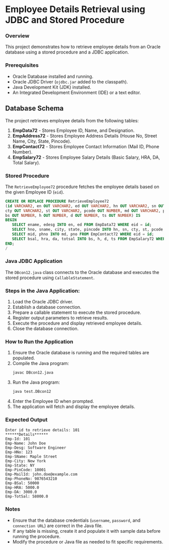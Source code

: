 # Employee Details Retrieval using JDBC and Stored Procedure

### Overview
This project demonstrates how to retrieve employee details from an Oracle database using a stored procedure and a JDBC application.

### Prerequisites
- Oracle Database installed and running.
- Oracle JDBC Driver (`ojdbc.jar` added to the classpath).
- Java Development Kit (JDK) installed.
- An Integrated Development Environment (IDE) or a text editor.

## Database Schema
The project retrieves employee details from the following tables:
1. **EmpData72** - Stores Employee ID, Name, and Designation.
2. **EmpAddress72** - Stores Employee Address Details (House No, Street Name, City, State, Pincode).
3. **EmpContact72** - Stores Employee Contact Information (Mail ID, Phone Number).
4. **EmpSalary72** - Stores Employee Salary Details (Basic Salary, HRA, DA, Total Salary).

### Stored Procedure
The `RetrieveEmployee72` procedure fetches the employee details based on the given Employee ID (`eid`).

```sql
CREATE OR REPLACE PROCEDURE RetrieveEmployee72
(id VARCHAR2, en OUT VARCHAR2, ed OUT VARCHAR2, hn OUT VARCHAR2, sn OUT VARCHAR2,
cty OUT VARCHAR2, st OUT VARCHAR2, pcode OUT NUMBER, md OUT VARCHAR2, pno OUT NUMBER,
bs OUT NUMBER, h OUT NUMBER, d OUT NUMBER, ts OUT NUMBER) IS
BEGIN
   SELECT ename, edesg INTO en, ed FROM EmpData72 WHERE eid = id;
   SELECT hno, sname, city, state, pincode INTO hn, sn, cty, st, pcode FROM EmpAddress72 WHERE eid = id;
   SELECT mid, phno INTO md, pno FROM EmpContact72 WHERE eid = id;
   SELECT bsal, hra, da, totsal INTO bs, h, d, ts FROM EmpSalary72 WHERE eid = id;
END;
/
```

### Java JDBC Application
The `DBcon12.java` class connects to the Oracle database and executes the stored procedure using `CallableStatement`.

### Steps in the Java Application:
1. Load the Oracle JDBC driver.
2. Establish a database connection.
3. Prepare a callable statement to execute the stored procedure.
4. Register output parameters to retrieve results.
5. Execute the procedure and display retrieved employee details.
6. Close the database connection.

### How to Run the Application
1. Ensure the Oracle database is running and the required tables are populated.
2. Compile the Java program:
   ```sh
   javac DBcon12.java
   ```
3. Run the Java program:
   ```sh
   java test.DBcon12
   ```
4. Enter the Employee ID when prompted.
5. The application will fetch and display the employee details.

### Expected Output
```
Enter id to retrieve details: 101
******Details******
Emp-Id: 101
Emp-Name: John Doe
Emp-Desg: Software Engineer
Emp-HNo: 123
Emp-SName: Maple Street
Emp-City: New York
Emp-State: NY
Emp-PinCode: 10001
Emp-MailId: john.doe@example.com
Emp-PhoneNo: 9876543210
Emp-BSal: 50000
Emp-HRA: 5000.0
Emp-DA: 3000.0
Emp-TotSal: 58000.0
```

### Notes
- Ensure that the database credentials (`username`, `password`, and `connection URL`) are correct in the Java file.
- If any table is missing, create it and populate it with sample data before running the procedure.
- Modify the procedure or Java file as needed to fit specific requirements.
